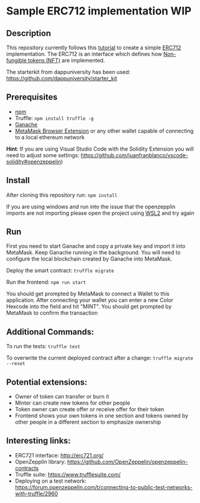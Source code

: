Sample ERC712 implementation WIP
===

Description
---

This repository currently follows this [tutorial](https://www.youtube.com/watch?v=YPbgjPPC1d0&ab_channel=DappUniversity) to create a simple [ERC712](http://erc721.org/) implementation. The ERC712 is an interface which defines how [Non-fungible tokens (NFT)](https://ethereum.org/en/nft/) are implemented.

The starterkit from dappuniversity has been used:
https://github.com/dappuniversity/starter_kit


Prerequisites
---

+ [npm](https://www.npmjs.com/get-npm) 
+ Truffle:
`npm install truffle -g`
+ [Ganache](https://www.trufflesuite.com/ganache)
+ [MetaMask Browser Extension](https://chrome.google.com/webstore/detail/metamask/nkbihfbeogaeaoehlefnkodbefgpgknn) or any other wallet capable of connecting to a local ethereum network

<b>Hint</b>: If you are using Visual Studio Code with the Solidity Extension you will need to adjust some settings: https://github.com/juanfranblanco/vscode-solidity#openzeppelin)

Install
---
After cloning this repository run: 
`npm install`
 
If you are using windows and run into the issue that the openzepplin imports are not importing please open the project using [WSL2](https://docs.microsoft.com/de-de/windows/wsl/install-win10) and try again

Run
---

First you need to start Ganache and copy a private key and import it into MetaMask. Keep Ganache running in the background.
You will need to configure the local blockchain created by Ganache into MetaMask. 

Deploy the smart contract: `truffle migrate`

Run the frontend: `npm run start` 

You should get prompted by MetaMask to connect a Wallet to this application.
After connecting your wallet you can enter a new Color Hexcode into the field and hit "MINT". You should get prompted by MetaMask to confirm the transaction

Additional Commands:
---

To run the tests: `truffle test`

To overwrite the current deployed contract after a change: `truffle migrate --reset`

Potential extensions:
---
+ Owner of token can transfer or burn it
+ Minter can create new tokens for other people
+ Token owner can create offer or receive offer for their token
+ Frontend shows your own tokens in one section and tokens owned by other people in a different section to emphasize ownership

Interesting links:
---
* ERC721 interface: http://erc721.org/
* OpenZepplin library: https://github.com/OpenZeppelin/openzeppelin-contracts
* Truffle suite: https://www.trufflesuite.com/
* Deploying on a test network: https://forum.openzeppelin.com/t/connecting-to-public-test-networks-with-truffle/2960
